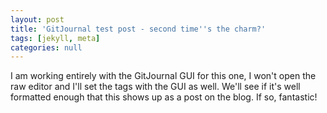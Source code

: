 ```yaml
---
layout: post
title: 'GitJournal test post - second time''s the charm?'
tags: [jekyll, meta]
categories: null
---
```


I am working entirely with the GitJournal GUI for this one, I won't open the raw editor and I'll set the tags with the GUI as well. We'll see if it's well formatted enough that this shows up as a post on the blog. If so, fantastic!
